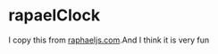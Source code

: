 rapaelClock
===========

I copy this from <a href="raphaeljs.com">raphaeljs.com</a>.And I think it is very fun
